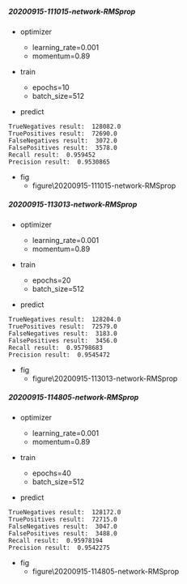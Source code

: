 ##### 20200915-111015-network-RMSprop
- optimizer
    - learning_rate=0.001
    - momentum=0.89
- train
    - epochs=10
     - batch_size=512
        
- predict
```
TrueNegatives result:  128082.0
TruePositives result:  72690.0
FalseNegatives result:  3072.0
FalsePositives result:  3578.0
Recall result:  0.959452
Precision result:  0.9530865
```
- fig
    - figure\20200915-111015-network-RMSprop

##### 20200915-113013-network-RMSprop

- optimizer
    - learning_rate=0.001
    - momentum=0.89
- train
    - epochs=20
     - batch_size=512
        
- predict
```
TrueNegatives result:  128204.0
TruePositives result:  72579.0
FalseNegatives result:  3183.0
FalsePositives result:  3456.0
Recall result:  0.95798683
Precision result:  0.9545472
```
- fig
    - figure\20200915-113013-network-RMSprop

##### 20200915-114805-network-RMSprop
- optimizer
    - learning_rate=0.001
    - momentum=0.89
- train
    - epochs=40
     - batch_size=512
        
- predict
```
TrueNegatives result:  128172.0
TruePositives result:  72715.0
FalseNegatives result:  3047.0
FalsePositives result:  3488.0
Recall result:  0.95978194
Precision result:  0.9542275
```
- fig
    - figure\20200915-114805-network-RMSprop
